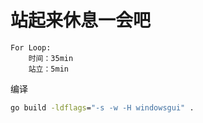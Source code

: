 # 站起来休息一会吧

```
For Loop:
    时间：35min
    站立：5min
```

编译

```bat
go build -ldflags="-s -w -H windowsgui" .
```